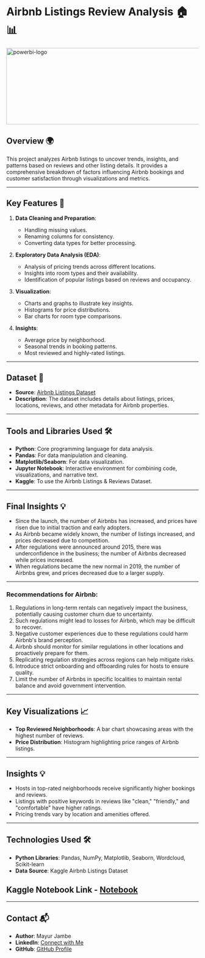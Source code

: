 # Airbnb Listings Review Analysis 🏠📊

<img src="https://i.imgur.com/PeGZCYe.png" alt="powerbi-logo" width="1200" height="200"/>


## Overview 🌍
This project analyzes Airbnb listings to uncover trends, insights, and patterns based on reviews and other listing details. It provides a comprehensive breakdown of factors influencing Airbnb bookings and customer satisfaction through visualizations and metrics.

---

## Key Features 🚀
1. **Data Cleaning and Preparation**:
   - Handling missing values.
   - Renaming columns for consistency.
   - Converting data types for better processing.
   
2. **Exploratory Data Analysis (EDA)**:
   - Analysis of pricing trends across different locations.
   - Insights into room types and their availability.
   - Identification of popular listings based on reviews and occupancy.
   
3. **Visualization**:
   - Charts and graphs to illustrate key insights.
   - Histograms for price distributions.
   - Bar charts for room type comparisons.
   
4. **Insights**:
   - Average price by neighborhood.
   - Seasonal trends in booking patterns.
   - Most reviewed and highly-rated listings. 

---

## Dataset 📂
- **Source**: [Airbnb Listings Dataset](https://www.kaggle.com/datasets/mysarahmadbhat/airbnb-listings-reviews) 
- **Description**: The dataset includes details about listings, prices, locations, reviews, and other metadata for Airbnb properties.  

---

## Tools and Libraries Used 🛠️
- **Python**: Core programming language for data analysis.
- **Pandas**: For data manipulation and cleaning.
- **Matplotlib/Seaborn**: For data visualization.
- **Jupyter Notebook**: Interactive environment for combining code, visualizations, and narrative text.
- **Kaggle**: To use the Airbnb Listings & Reviews Dataset.

---

## Final Insights 💡
- Since the launch, the number of Airbnbs has increased, and prices have risen due to initial traction and early adopters.
- As Airbnb became widely known, the number of listings increased, and prices decreased due to competition.
- After regulations were announced around 2015, there was underconfidence in the business; the number of Airbnbs decreased while prices increased.
- When regulations became the new normal in 2019, the number of Airbnbs grew, and prices decreased due to a larger supply.

---

### Recommendations for Airbnb:
1. Regulations in long-term rentals can negatively impact the business, potentially causing customer churn due to uncertainty.
2. Such regulations might lead to losses for Airbnb, which may be difficult to recover.
3. Negative customer experiences due to these regulations could harm Airbnb's brand perception.
4. Airbnb should monitor for similar regulations in other locations and proactively prepare for them.
5. Replicating regulation strategies across regions can help mitigate risks.
6. Introduce strict onboarding and offboarding rules for hosts to ensure quality.
7. Limit the number of Airbnbs in specific localities to maintain rental balance and avoid government intervention.

---

## Key Visualizations 📈
- **Top Reviewed Neighborhoods**: A bar chart showcasing areas with the highest number of reviews.
- **Price Distribution**: Histogram highlighting price ranges of Airbnb listings.

---

## Insights 💡
- Hosts in top-rated neighborhoods receive significantly higher bookings and reviews.
- Listings with positive keywords in reviews like "clean," "friendly," and "comfortable" have higher ratings.
- Pricing trends vary by location and amenities offered.

---
## Technologies Used 🛠️
- **Python Libraries**: Pandas, NumPy, Matplotlib, Seaborn, Wordcloud, Scikit-learn
- **Data Source**: Kaggle Airbnb Listings Dataset
## Kaggle Notebook Link - [Notebook](https://www.kaggle.com/code/mayurjambe/airbnb-listings-review-analysis)


---

## Contact 📬
- **Author**: Mayur Jambe  
- **LinkedIn**: [Connect with Me](https://www.linkedin.com/in/mayurjambe42/)  
- **GitHub**: [GitHub Profile](https://github.com/mayur-42)  



